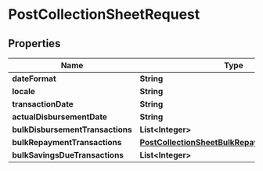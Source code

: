 
# PostCollectionSheetRequest

## Properties
Name | Type | Description | Notes
------------ | ------------- | ------------- | -------------
**dateFormat** | **String** |  |  [optional]
**locale** | **String** |  |  [optional]
**transactionDate** | **String** |  |  [optional]
**actualDisbursementDate** | **String** |  |  [optional]
**bulkDisbursementTransactions** | **List&lt;Integer&gt;** |  |  [optional]
**bulkRepaymentTransactions** | [**PostCollectionSheetBulkRepaymentTransactions**](PostCollectionSheetBulkRepaymentTransactions.md) |  |  [optional]
**bulkSavingsDueTransactions** | **List&lt;Integer&gt;** |  |  [optional]



